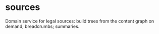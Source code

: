 # sources

Domain service for legal sources: build trees from the content graph on demand; breadcrumbs; summaries.

